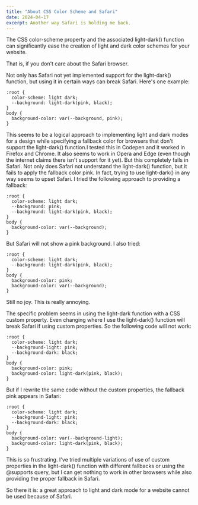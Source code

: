 ```yaml
---
title: "About CSS Color Scheme and Safari"
date: 2024-04-17
excerpt: Another way Safari is holding me back.
---
```

<span class="dropcap">T</span>he CSS color-scheme property and the associated light-dark() function can significantly ease the creation of light and dark color schemes for your website.

That is, if you don't care about the Safari browser.

Not only has Safari not yet implemented support for the light-dark() function, but using it in certain ways can break Safari. Here's one example:

```
:root {
  color-scheme: light dark;
  --background: light-dark(pink, black);
}
body {
  background-color: var(--background, pink);
}
```

This seems to be a logical approach to implementing light and dark modes for a design while specifying a fallback color for browsers that don't support the light-dark() function.I tested this in Codepen and it worked in Firefox and Chrome. It also seems to work in Opera and Edge (even though the internet claims there isn't support for it yet). But this completely fails in Safari. Not only does Safari not understand the light-dark() function, but it fails to apply the fallback color pink. In fact, trying to use light-dark() in any way seems to upset Safari. I tried the following approach to providing a fallback:

```
:root {
  color-scheme: light dark;
  --background: pink;
  --background: light-dark(pink, black);
}
body {
  background-color: var(--background);
}
```
 
But Safari will not show a pink background. I also tried:

```
:root {
  color-scheme: light dark;
  --background: light-dark(pink, black);
}
body {
  background-color: pink;
  background-color: var(--background);
}
```

Still no joy. This is really annoying.

The specific problem seems in using the light-dark function with a CSS custom property. Even changing where I use the light-dark() function will break Safari if using custom properties. So the following code will not work:

```
:root {
  color-scheme: light dark;
  --background-light: pink;
  --background-dark: black;
}
body {
  background-color: pink;
  background-color: light-dark(pink, black);
}
```

But if I rewrite the same code without the custom properties, the fallback pink appears in Safari:

```
:root {
  color-scheme: light dark;
  --background-light: pink;
  --background-dark: black;
}
body {
  background-color: var(--background-light);
  background-color: light-dark(pink, black);
}
```

This is so frustrating. I've tried multiple variations of use of custom properties in the light-dark() function with different fallbacks or using the @supports query, but I can get nothing to work in other browsers while also providing the proper fallback in Safari.

So there it is: a great approach to light and dark mode for a website cannot be used because of Safari.